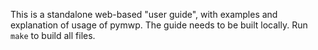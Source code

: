 This is a standalone web-based "user guide", with examples and explanation of usage of pymwp.
The guide needs to be built locally. Run `make` to build all files.